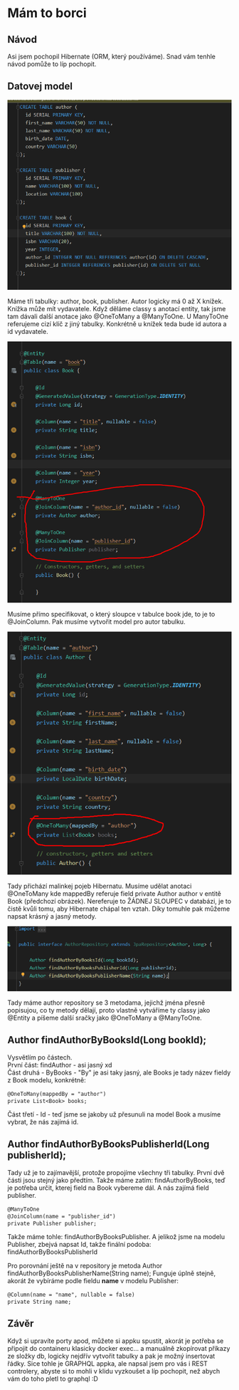 # Mám to borci

## Návod
Asi jsem pochopil Hibernate (ORM, který používáme). Snad vám tenhle návod pomůže to líp pochopit.

## Datovej model

![Data model](boyz/Screenshot_1.png)

Máme tři tabulky: author, book, publisher. Autor logicky má 0 až X knížek. Knížka může mít vydavatele. Když děláme classy s anotací entity, tak jsme tam dávali další anotace jako @OneToMany a @ManyToOne.
U ManyToOne referujeme cizí klíč z jiný tabulky. Konkrétně u knížek teda bude id autora a id vydavatele.

![Book entity](boyz/Screenshot_2.png)

Musíme přímo specifikovat, o který sloupce v tabulce book jde, to je to @JoinColumn.
Pak musíme vytvořit model pro autor tabulku.

![Author entity](boyz/Screenshot_3.png)

Tady přichází malinkej pojeb Hibernatu. Musíme udělat anotaci @OneToMany kde mappedBy referuje field private Author author v entitě Book (předchozí obrázek).
Nereferuje to ŽÁDNEJ SLOUPEC v databázi, je to čistě kvůli tomu, aby Hibernate chápal ten vztah. Díky tomuhle pak můžeme napsat krásný a jasný metody.

![Author repository](boyz/Screenshot_5.png)

Tady máme author repository se 3 metodama, jejichž jména přesně popisujou, co ty metody dělají, proto vlastně vytváříme ty classy jako @Entity a píšeme další sračky jako @OneToMany a @ManyToOne.

## Author findAuthorByBooksId(Long bookId);
Vysvětlím po částech.  
První část: findAuthor - asi jasný xd  
Část druhá - ByBooks - "By" je asi taky jasný, ale Books je tady název fieldy z Book modelu, konkrétně:  

    @OneToMany(mappedBy = "author")
    private List<Book> books;

Část třetí - Id - teď jsme se jakoby už přesunuli na model Book a musíme vybrat, že nás zajímá id.  

## Author findAuthorByBooksPublisherId(Long publisherId);
Tady už je to zajímavější, protože propojíme všechny tři tabulky. První dvě části jsou stejný jako předtím.
Takže máme zatím: findAuthorByBooks, teď je potřeba určit, kterej field na Book vybereme dál. A nás zajímá
field publisher.

    @ManyToOne
    @JoinColumn(name = "publisher_id")
    private Publisher publisher;

Takže máme tohle: findAuthorByBooksPublisher. A jelikož jsme na modelu Publisher, zbejvá napsat Id,
takže finální podoba: findAuthorByBooksPublisherId  

Pro porovnání ještě na v repository je metoda Author findAuthorByBooksPublisherName(String name);
Funguje úplně stejně, akorát že vybíráme podle fieldu **name** v modelu Publisher: 

    @Column(name = "name", nullable = false)
    private String name;
    
## Závěr

Když si upravíte porty apod, můžete si appku spustit, akorát je potřeba se připojit do containeru klasicky docker exec... 
a manuálně zkopírovat příkazy ze složky db, logicky nejdřív vytvořit tabulky a pak je možný insertovat řádky. Sice tohle je GRAPHQL appka, ale napsal jsem pro vás i REST controlery,
abyste si to mohli v klidu vyzkoušet a líp pochopit, než abych vám do toho pletl to graphql :D
